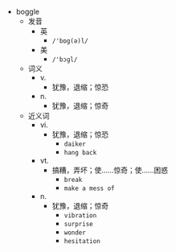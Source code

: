 - boggle
  - 发音
    - 英
      - `/'bɒg(ə)l/`
    - 美
      - `/'bɔɡl/`
  - 词义
    - v.
      - 犹豫，退缩；惊恐
    - n.
      - 犹豫，退缩；惊奇
  - 近义词
    - vi.
      - 犹豫，退缩；惊恐
        - `daiker`
        - `hang back`
    - vt.
      - 搞糟，弄坏；使……惊奇；使……困惑
        - `break`
        - `make a mess of`
    - n.
      - 犹豫，退缩；惊奇
        - `vibration`
        - `surprise`
        - `wonder`
        - `hesitation`
